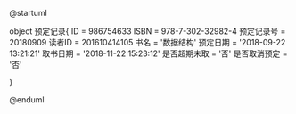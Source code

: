 @startuml

object 预定记录{
    ID = 986754633
    ISBN = 978-7-302-32982-4
    预定记录号 = 20180909
    读者ID = 201610414105
    书名 = '数据结构'
    预定日期 = '2018-09-22 13:21:21'
    取书日期 = '2018-11-22 15:23:12'
    是否超期未取 = '否'
    是否取消预定 = '否' 

 }

@enduml